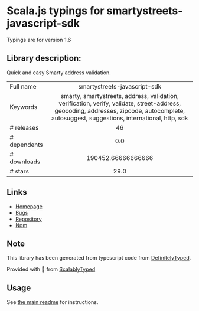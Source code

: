 
# Scala.js typings for smartystreets-javascript-sdk

Typings are for version 1.6

## Library description:
Quick and easy Smarty address validation.

|                    |                 |
| ------------------ | :-------------: |
| Full name          | smartystreets-javascript-sdk |
| Keywords           | smarty, smartystreets, address, validation, verification, verify, validate, street-address, geocoding, addresses, zipcode, autocomplete, autosuggest, suggestions, international, http, sdk |
| # releases         | 46 |
| # dependents       | 0.0 |
| # downloads        | 190452.66666666666 |
| # stars            | 29.0 |

## Links
- [Homepage](https://github.com/smartystreets/smartystreets-javascript-sdk#readme)
- [Bugs](https://github.com/smartystreets/smartystreets-javascript-sdk/issues)
- [Repository](https://github.com/smartystreets/smartystreets-javascript-sdk)
- [Npm](https://www.npmjs.com/package/smartystreets-javascript-sdk)
    


## Note
This library has been generated from typescript code from [DefinitelyTyped](https://definitelytyped.org).

Provided with :purple_heart: from [ScalablyTyped](https://github.com/oyvindberg/ScalablyTyped)

## Usage
See [the main readme](../../readme.md) for instructions.


